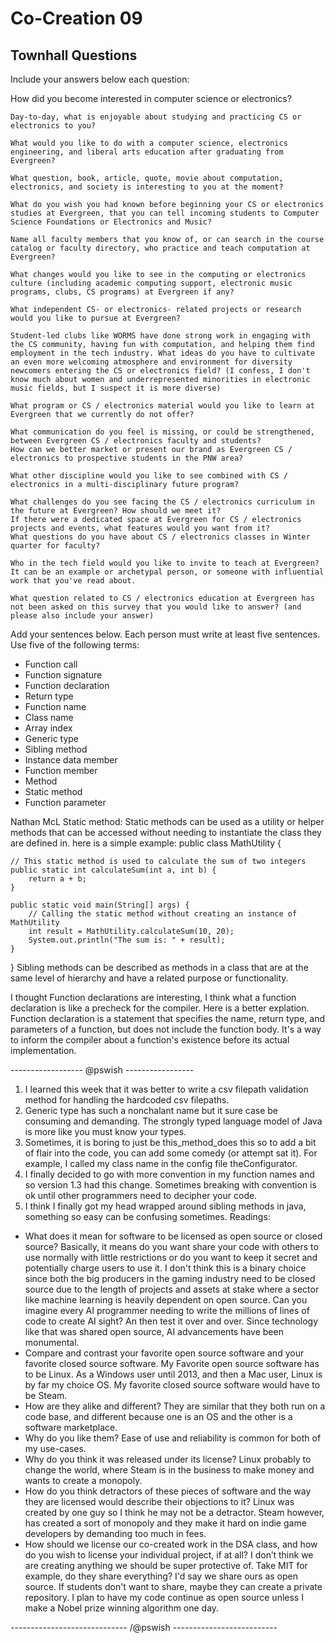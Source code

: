 # Co-Creation 09

## Townhall Questions

Include your answers below each question:

How did you become interested in computer science or electronics?

    Day-to-day, what is enjoyable about studying and practicing CS or electronics to you?

    What would you like to do with a computer science, electronics engineering, and liberal arts education after graduating from Evergreen?

    What question, book, article, quote, movie about computation, electronics, and society is interesting to you at the moment?

    What do you wish you had known before beginning your CS or electronics studies at Evergreen, that you can tell incoming students to Computer Science Foundations or Electronics and Music?

    Name all faculty members that you know of, or can search in the course catalog or faculty directory, who practice and teach computation at Evergreen?

    What changes would you like to see in the computing or electronics culture (including academic computing support, electronic music programs, clubs, CS programs) at Evergreen if any?

    What independent CS- or electronics- related projects or research would you like to pursue at Evergreen?

    Student-led clubs like WORMS have done strong work in engaging with the CS community, having fun with computation, and helping them find employment in the tech industry. What ideas do you have to cultivate an even more welcoming atmosphere and environment for diversity newcomers entering the CS or electronics field? (I confess, I don't know much about women and underrepresented minorities in electronic music fields, but I suspect it is more diverse)

    What program or CS / electronics material would you like to learn at Evergreen that we currently do not offer?

    What communication do you feel is missing, or could be strengthened, between Evergreen CS / electronics faculty and students?
    How can we better market or present our brand as Evergreen CS / electronics to prospective students in the PNW area?

    What other discipline would you like to see combined with CS / electronics in a multi-disciplinary future program?

    What challenges do you see facing the CS / electronics curriculum in the future at Evergreen? How should we meet it?
    If there were a dedicated space at Evergreen for CS / electronics projects and events, what features would you want from it?
    What questions do you have about CS / electronics classes in Winter quarter for faculty?

    Who in the tech field would you like to invite to teach at Evergreen? It can be an example or archetypal person, or someone with influential work that you've read about.

    What question related to CS / electronics education at Evergreen has not been asked on this survey that you would like to answer? (and please also include your answer)




Add your sentences below. Each person must write at least five sentences.
Use five of the following terms:

* Function call
* Function signature
* Function declaration
* Return type
* Function name
* Class name
* Array index
* Generic type
* Sibling method
* Instance data member
* Function member
* Method
* Static method
* Function parameter

Nathan McL
Static method: Static methods can be used as a utility or helper methods that can be accessed without needing to instantiate the class they are defined in. 
here is a simple example: 
public class MathUtility {

    // This static method is used to calculate the sum of two integers
    public static int calculateSum(int a, int b) {
        return a + b;
    }

    public static void main(String[] args) {
        // Calling the static method without creating an instance of MathUtility
        int result = MathUtility.calculateSum(10, 20);
        System.out.println("The sum is: " + result);
    }
}
Sibling methods can be described as methods in a class that are at the same level of hierarchy and have a related purpose or functionality.

I thought Function declarations are interesting, I think what a function declaration is  like a precheck for the compiler. Here is a better explation. Function declaration is a statement that specifies the name, return type, and parameters of a function, but does not include the function body. It's a way to inform the compiler about a function's existence before its actual implementation.

------------------ @pswish -----------------
1. I learned this week that it was better to write a csv filepath validation method for handling the hardcoded csv filepaths.
2. Generic type has such a nonchalant name but it sure case be consuming and demanding. The strongly typed language model of Java is more like you must know your types.
3. Sometimes, it is boring to just be this_method_does this so to add a bit of flair into the code, you can add some comedy (or attempt sat it). For example, I called my class name in the config file theConfigurator.
4. I finally decided to go with more convention in my function names and so version 1.3 had this change. Sometimes breaking with convention is ok until other programmers need to decipher your code. 
5. I think I finally got my head wrapped around sibling methods in java, something so easy can be confusing sometimes.
Readings:
* What does it mean for software to be licensed as open source or closed source?
	Basically, it means do you want share your code with others to use normally with little restrictions or do you want to keep it secret and potentially charge users to use it. I don't think this is a binary choice since both the big producers in the gaming industry need to be closed source due to the length of projects and assets at stake where a sector like machine learning is heavily dependent on open source. Can you imagine every AI programmer needing to write the millions of lines of code to create AI sight? An then test it over and over. Since technology like that was shared open source, AI advancements have been monumental.
* Compare and contrast your favorite open source software and your favorite closed source software.
	My Favorite open source software has to be Linux. As a Windows user until 2013, and then a Mac user, Linux is by far my choice OS. My favorite closed source software would have to be Steam.
* How are they alike and different?
	They are similar that they both run on a code base, and different because one is an OS and the other is a software marketplace.
* Why do you like them?
	Ease of use and reliability is common for both of my use-cases. 
* Why do you think it was released under its license?
	Linux probably to change the world, where Steam is in the business to make money and wants to create a monopoly.
* How do you think detractors of these pieces of software and the way they are licensed would describe their objections to it?
	Linux was created by one guy so I think he may not be a detractor. Steam however, has created a sort of monopoly and they make it hard on indie game developers by demanding too much in fees.
* How should we license our co-created work in the DSA class, and how do you wish to license your individual project, if at all?
	I don’t think we are creating anything we should be super protective of. Take MIT for example, do they share everything? I'd say we share ours as open source. If students don't want to share, maybe they can create a private repository. 
    I plan to have my code continue as open source unless I make a Nobel prize winning algorithm one day.
    
----------------------------- /@pswish --------------------------